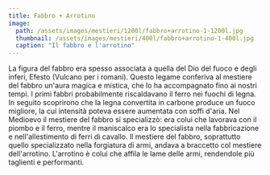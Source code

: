 ```yaml
---
title: Fabbro + Arrotino
image: 
  path: /assets/images/mestieri/1200l/fabbro+arrotino-1-1200l.jpg
  thumbnail: /assets/images/mestieri/400l/fabbro+arrotino-1-400l.jpg
  caption: "Il fabbro e l'arrotino"
---
```



La figura del fabbro era spesso associata a quella del Dio del fuoco e degli inferi, Efesto (Vulcano per i romani). Questo legame conferiva al mestiere del fabbro un'aura magica e mistica, che lo ha accompagnato fino ai nostri tempi. I primi fabbri probabilmente riscaldavano il ferro nei fuochi di legna. In seguito scoprirono che la legna convertita in carbone produce un fuoco migliore, la cui intensità poteva essere aumentata con soffi d'aria. Nel Medioevo il mestiere del fabbro si specializzò: era colui che lavorava con il piombo e il ferro, mentre il maniscalco era lo specialista nella fabbricazione e nell'allestimento di ferri di cavallo. Il mestiere del fabbro, soprattutto quello specializzato nella forgiatura di armi, andava a braccetto col mestiere dell'arrotino. L'arrotino è colui che affila le lame delle armi, rendendole più taglienti e performanti.
